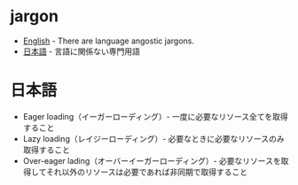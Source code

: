 # jargon

* [English](#english) - There are language angostic jargons.
* [日本語](#日本語) - 言語に関係ない専門用語

# 日本語

* Eager loading（イーガーローディング）- 一度に必要なリソース全てを取得すること
* Lazy loading（レイジーローディング）- 必要なときに必要なリソースのみ取得すること
* Over-eager lading（オーバーイーガーローディング）- 必要なリソースを取得してそれ以外のリソースは必要であれば非同期で取得すること

